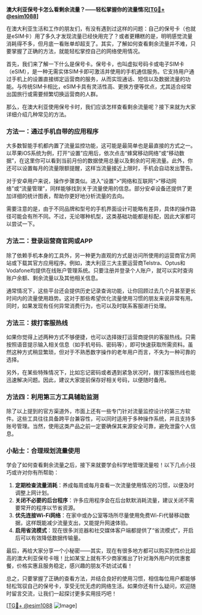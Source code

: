 **澳大利亚保号卡怎么看剩余流量？——轻松掌握你的流量情况[[TG💪+ @esim1088](https://t.me/s/esim1088)]**

在澳大利亚生活和工作的朋友们，有没有遇到过这样的问题：自己的保号卡（也就是eSIM卡）用了多久才发现流量已经快用完了？或者更糟糕的是，明明感觉流量消耗得不多，但月底一看账单却超支了。其实，了解如何查看剩余流量并不难，只要掌握了正确的方法，就能轻松掌控自己的网络使用情况。

首先，我们来了解一下什么是保号卡。保号卡，也叫虚拟号码卡或电子SIM卡（eSIM），是一种无需实体SIM卡即可激活并使用的手机通信服务。它支持用户通过手机上的设置直接绑定运营商的服务，从而实现通话、短信以及数据流量的功能。与传统SIM卡相比，eSIM卡具有灵活性高、更换方便等优点，尤其适合经常出国旅行或需要频繁切换运营商的人群。

那么，在澳大利亚使用保号卡时，我们应该怎样查看剩余流量呢？接下来就为大家详细介绍几种常见的方法。

### 方法一：通过手机自带的应用程序

大多数智能手机都内置了流量监控功能，这可能是最简单也是最直接的方式之一。以苹果iOS系统为例，打开“设置”应用后，依次点击“蜂窝移动网络”或“移动数据”，在这里你可以看到当前月份的数据使用总量以及剩余的可用流量。此外，你还可以设置每月的流量限额提醒，这样当流量接近上限时，手机会自动发出警告。

对于安卓用户来说，操作步骤类似。进入“设置”>“网络和互联网”>“移动网络”或“流量管理”，同样能够找到关于流量使用的信息。部分安卓设备还提供了更加详细的统计图表，帮助你更好地分析流量的去向。

需要注意的是，由于不同品牌和型号的手机界面设计可能略有差异，具体的操作路径可能会有所不同。不过，无论哪种机型，这类基础功能都是标配，因此大家都可以尝试一下。

### 方法二：登录运营商官网或APP

除了依赖手机本身的工具外，另一种更为直观的方式是访问所使用的运营商官方网站或下载其官方应用程序。例如，澳大利亚三大主要运营商Telstra、Optus和Vodafone均提供在线账户管理系统。只要注册并登录个人账户，就可以实时查询账户余额、剩余流量以及其他相关信息。

通常情况下，这些平台还会提供历史记录查询功能，让你回顾过去几个月甚至更长时间内的流量使用趋势。这对于那些希望优化流量使用习惯的朋友来说非常有用。同时，如果发现有任何异常消费行为，也可以及时联系客服进行处理。

### 方法三：拨打客服热线

如果你觉得上述两种方式不够便捷，也可以选择拨打运营商提供的客服热线。只需按照语音提示输入相关信息（如手机号码、密码等），即可快速获取所需资料。虽然这种方式稍显繁琐，但对于不熟悉数字操作的老年用户而言，不失为一种可靠的选择。

另外，在某些特殊情况下，比如忘记密码或者遇到紧急状况时，拨打客服热线也能迅速解决问题。因此，建议大家提前保存好相关号码，以便随时备用。

### 方法四：利用第三方工具辅助监测

除了以上提到的官方渠道外，市面上还有一些专门针对流量监控设计的第三方软件。这些工具往往具备跨平台兼容性，可以同时适用于多种操作系统，并且支持多账号管理。当然，使用这类产品之前一定要确保其来源安全可靠，避免泄露个人信息。

### 小贴士：合理规划流量使用

学会了如何查看剩余流量之后，接下来就要学会科学地管理流量啦！以下几点小技巧或许对你有所帮助：

1. **定期检查流量消耗**：养成每周或每月查看一次流量使用情况的习惯，以便及时调整上网计划。
2. **关闭不必要的后台程序**：许多应用程序会在后台默默消耗流量，建议关闭不需要常开的程序以节省资源。
3. **优先连接Wi-Fi网络**：在家中或办公室等场所尽量使用免费Wi-Fi代替移动数据，这样既能减少流量支出，又能提升网速体验。
4. **启用省流模式**：现在很多浏览器和社交媒体客户端都提供了“省流模式”，开启后可以有效降低数据传输量。

最后，再给大家分享一个小秘密——其实，现在有很多地方都可以购买到性价比超高的澳大利亚保号卡哦！比如某宝上就有不少商家推出了针对海外用户的优惠套餐，价格实惠且服务稳定，感兴趣的朋友不妨试试看！

总之，只要掌握了正确的查看方法，并结合良好的使用习惯，相信每位用户都能够轻松驾驭自己的保号卡，享受无忧无虑的网络生活。如果你还有什么疑问，欢迎随时留言交流，让我们一起探讨更多实用技巧吧！

[[TG💪+ @esim1088](https://t.me/s/esim1088) ![Image](https://i.postimg.cc/4NQfJmqS/Snipaste-2025-05-13-00-14-12.png)]